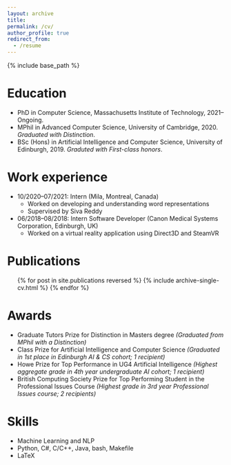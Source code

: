 ```yaml
---
layout: archive
title: 
permalink: /cv/
author_profile: true
redirect_from:
  - /resume
---
```


<!--title: 'CV <a class="link-button pdf-button" href="../files/cv.pdf"><i class="fa fa-file-pdf"></i>PDF</a>'-->

{% include base_path %}

Education
======
* PhD in Computer Science, Massachusetts Institute of Technology, 2021–Ongoing.
* MPhil in Advanced Computer Science, University of Cambridge, 2020. *Graduated with Distinction*.
* BSc (Hons) in Artificial Intelligence and Computer Science, University of Edinburgh, 2019. *Graduted with First-class honors*.

Work experience
======
* 10/2020–07/2021: Intern (Mila, Montreal, Canada)
  * Worked on developing and understanding word representations
  * Supervised by Siva Reddy
* 06/2018–08/2018: Intern Software Developer (Canon Medical Systems Corporation, Edinburgh, UK)
  * Worked on a virtual reality application using Direct3D and SteamVR 

Publications
======
  <ul>{% for post in site.publications reversed %}
    {% include archive-single-cv.html %}
  {% endfor %}</ul>

Awards
=====

* Graduate Tutors Prize for Distinction in Masters degree *(Graduated from MPhil with a Distinction)*
* Class Prize for Artificial Intelligence and Computer Science *(Graduated in 1st place in Edinburgh AI & CS cohort; 1 recipient)*
* Howe Prize for Top Performance in UG4 Artificial Intelligence *(Highest aggregate grade in 4th year undergraduate AI cohort; 1 recipient)*
* British Computing Society Prize for Top Performing Student in the Professional Issues Course *(Highest grade in 3rd year Professional Issues course; 2 recipients)*

Skills
======
* Machine Learning and NLP
* Python, C#, C/C++, Java, bash, Makefile
* LaTeX

